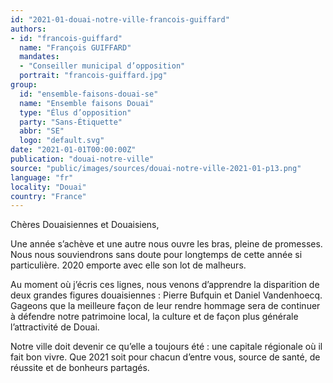 ```yaml
---
id: "2021-01-douai-notre-ville-francois-guiffard"
authors:
- id: "francois-guiffard"
  name: "François GUIFFARD"
  mandates: 
  - "Conseiller municipal d’opposition"
  portrait: "francois-guiffard.jpg"
group:
  id: "ensemble-faisons-douai-se"
  name: "Ensemble faisons Douai"
  type: "Élus d’opposition"
  party: "Sans-Étiquette"
  abbr: "SE"
  logo: "default.svg"
date: "2021-01-01T00:00:00Z"
publication: "douai-notre-ville"
source: "public/images/sources/douai-notre-ville-2021-01-p13.png"
language: "fr"
locality: "Douai"
country: "France"
---
```


Chères Douaisiennes et Douaisiens,

Une année s’achève et une autre nous ouvre les bras, pleine de promesses. Nous nous souviendrons sans doute pour longtemps de cette année si particulière. 2020 emporte avec elle son lot de malheurs.

Au moment où j’écris ces lignes, nous venons d’apprendre la disparition de deux grandes figures douaisiennes : Pierre Bufquin et Daniel Vandenhoecq. Gageons que la meilleure façon de leur rendre hommage sera de continuer à défendre notre patrimoine local, la culture et de façon plus générale l’attractivité de Douai.

Notre ville doit devenir ce qu’elle a toujours été : une capitale régionale où il fait bon vivre. Que 2021 soit pour chacun d’entre vous, source de santé, de réussite et de bonheurs partagés.
